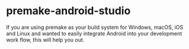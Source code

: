 # premake-android-studio

If you are using premake as your build system for Windows, macOS, iOS and Linux and wanted to easily integrate Android into your development work flow, this will help you out.
